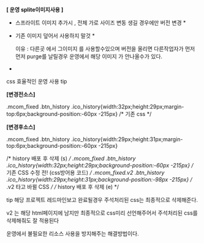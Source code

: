 **[ 운영 splite이미지사용 ]**

* 스프라이트 이미지 추가시 , 전체 가로 사이즈 변동 생길 경우에만 버전 변경 *

* 기존 이미지 덮어서 사용하지 말것 *

  이유 : 다른곳 에서 그이미지 를 사용할수있으며 버전을 올리면 다른작업자가 먼저 먼저 purge를 날릴경우
  운영에서 해당 이미지 가 안나올수가 있다.

* ​

css 효율적인 운영 사용 tip 

**[변경전소스]**

.mcom_fixed .btn_history .ico_history{width:32px;height:29px;margin-top:6px;background-position:-60px -215px}  /* 기존 css */





**[변경후소스]**

.mcom_fixed .btn_history .ico_history{width:29px;height:31px;margin-top:6px;background-position:-60px -215px}



/* history 배포 후 삭제 (s) */
.mcom_fixed .btn_history .ico_history{width:32px;height:29px;background-position:-60px -215px} /* 기존 CSS 수정 전!  (css방어용 코드) */
.mcom_fixed.v2 .btn_history .ico_history{width:29px;height:31px;background-position:-98px -215px} /* .v2 타고 바뀔 CSS */
/* history 배포 후 삭제 (e) */



tip  해당 프로젝트 레드마인보고 완료될경우 주석처리된 css는 최종적으로 삭제해준다.

v2 는 해당 html페이지에 남지만 최종적으로 css미리 선언해주어서 주석처리된 css를 삭제해줘도 잘 적용된다

운영에서 불필요한 리소스 사용을 방지해주는 해결방법이다.
